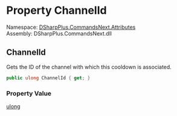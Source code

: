 # Property ChannelId

Namespace: [DSharpPlus.CommandsNext.Attributes](DSharpPlus.CommandsNext.Attributes.md)  
Assembly: DSharpPlus.CommandsNext.dll

## <a id="DSharpPlus_CommandsNext_Attributes_CommandCooldownBucket_ChannelId"></a>ChannelId

Gets the ID of the channel with which this cooldown is associated.

```csharp
public ulong ChannelId { get; }
```

### Property Value

[ulong](https://learn.microsoft.com/dotnet/api/system.uint64)

